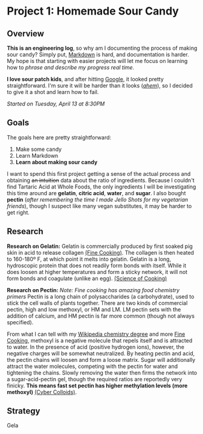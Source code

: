 # Project 1: Homemade Sour Candy


## Overview
**This is an engineering log**, so why am I documenting the process of making sour candy? Simply put, [Markdown](https://github.com/adam-p/markdown-here/wiki/Markdown-Cheatsheet)  is hard, and documentation is harder. My hope is that starting with easier projects will let me  focus on learning how to *phrase and describe my progress real time.*

**I  love sour patch kids**, and after hitting [Google](http://www.grouprecipes.com/137183/homemade-sour-patch-kids.html), it looked pretty straightforward. I'm sure it will be harder than it looks (*[ahem](https://www.youtube.com/watch?v=ppi0khS0s_8)*), so I decided to give it a shot and learn how to fail.

*Started on Tuesday, April 13 at 8:30PM*

## Goals
The goals here are pretty straightforward:
1. Make some candy
2. Learn Markdown
3. **Learn about making sour candy**

I want to spend this first project getting a sense of the actual process and obtaining ~~an intuition~~ data about the ratio of ingredients. Because I couldn't find Tartaric Acid at Whole Foods, the only ingredients I will be investigating this time around are **gelatin**, **citric acid**, **water**, and **sugar**. I also bought **pectin** (*after remembering the time I made Jello Shots for my vegetarian friends*), though I suspect like many vegan substitutes, it may be harder to get right. 


## Research

**Research on Gelatin:**
Gelatin is commercially produced by first soaked pig skin in acid to release collagen [(Fine Cooking)](https://www.finecooking.com/article/the-science-of-gelatin). The collagen is then heated to 160-180º F, at which point it melts into gelatin. Gelatin is a long, hydroscopic protein that does not readily form bonds with itself. While it does loosen at higher temperatures and form a sticky network, it will not form bonds and coagulate (unlike an egg). [(Science of Cooking)](https://www.scienceofcooking.com/meat/slow_cooking1.htm#:~:text=160%C2%B0F%2F70%C2%B0,to%20gelatin%20at%20160%2F70.)

**Research on Pectin:** *Note: Fine cooking has amazing food chemistry primers*
Pectin is a long chain of polysaccharides (a carbohydrate), used to stick the cell walls of plants together. There are two kinds of commercial pectin, high and low methoxyl, or HM and LM. LM pectin sets with the addition of calcium, and HM pectin is far more common (though not always specified).

From what I can tell with my [Wikipedia chemistry degree](https://en.wikipedia.org/wiki/Methoxy_group) and more [Fine Cooking](https://www.finecooking.com/article/the-science-of-pectin), methoxyl is a negative molecule that repels itself and is attracted to water. In the presence of acid (positive hydrogen ions), however, the negative charges will be somewhat neutralized. By heating pectin and acid, the pectin chains will loosen and form a loose matrix. Sugar will additionally attract the water molecules, competing with the pectin for water and tightening the chains. Slowly removing the water then firms the network into a sugar-acid-pectin gel, though the required ratios are reportedly very finicky. **This means fast set pectin has higher methylation levels (more methoxyl)** [(Cyber Colloids)](http://www.cybercolloids.net/information/technical-articles/introduction-pectin-properties).

## Strategy
Gela
<!--stackedit_data:
eyJoaXN0b3J5IjpbMTAxOTAwMTM0LDE2OTMwMDIxOTUsLTE1Mz
gxOTY2MjQsMTc4MDQxMzQ4NiwxNTczNTI4ODIwLDcxNTUyNTQy
OCw3Njk5MDQzNjAsLTE0ODQwNDk2NTZdfQ==
-->